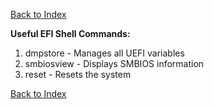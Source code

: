 [Back to Index](../index.md)

**Useful EFI Shell Commands:**  
1. dmpstore   - Manages all UEFI variables  
2. smbiosview - Displays SMBIOS information  
3. reset      - Resets the system

[Back to Index](../index.md)
